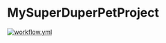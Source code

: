 # MySuperDuperPetProject

[![workflow.yml](https://github.com/makcswell/MySuperDuperPetProject/actions/workflows/workflow.yml/badge.svg)](https://github.com/makcswell/MySuperDuperPetProject/actions/workflows/workflow.yml)
